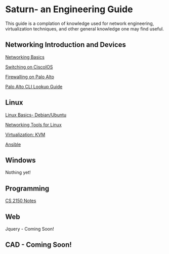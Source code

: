 # Saturn- an Engineering Guide
This guide is a complation of knowledge used for network engineering, virtualization techniques, and other general knowledge one may find useful.
## Networking Introduction and Devices
[Networking Basics](networking_basics.md)

[Switching on CiscoIOS](switching_ciscoios.md)

[Firewalling on Palo Alto](firewalling_paloalto.md)

[Palo Alto CLI Lookup Guide](firewalling_paloalto_lookup.md)

## Linux
[Linux Basics- Debian/Ubuntu](linux_basics_deb.md)

[Networking Tools for Linux](networkingtools_linux.md)

[Virtualization: KVM](kvm.md)

[Ansible](ansible.md)

## Windows
Nothing yet!

## Programming
[CS 2150 Notes](2150_notes.md)

## Web
Jquery - Coming Soon!

## CAD - Coming Soon!
